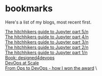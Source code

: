 # bookmarks

Here's a list of my blogs, most recent first.

[The hitchhikers guide to Jupyter part 5/n](https://methods.co.uk/blog/the-hitchhikers-guide-to-jupyter-part-5-n/) \
[The hitchhikers guide to Jupyter part 4/n](https://methods.co.uk/blog/the-hitchhikers-guide-to-jupyter-part-4-n/) \
[The hitchhikers guide to Jupyter part 3/n](https://methods.co.uk/blog/the-hitchhikers-guide-to-jupyter-part-3-n/) \
[The hitchhikers guide to Jupyter part 2/n](https://methods.co.uk/blog/the-hitchhikers-guide-to-jupyter-part-2-n/) \
[The hitchhikers guide to Jupyter part 1/n](https://methods.co.uk/blog/the-hitchhikers-guide-to-jupyter/) \
[Book: designed4devops](https://designed4devops.com) \
[DevOps at Scale](https://blog.worldline.tech/2019/10/16/devops-at-scale.html) \
[From Ops to DevOps - how I won the award](https://blog.worldline.tech/2019/05/06/devops-transformation.html) \
